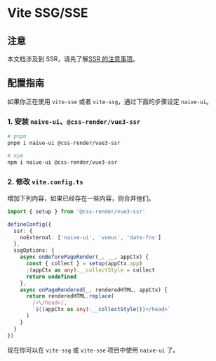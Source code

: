 # Vite SSG/SSE

## 注意

本文档涉及到 SSR，请先了解[SSR 的注意事项](ssr#注意)。

## 配置指南

如果你正在使用 `vite-sse` 或者 `vite-ssg`，通过下面的步骤设定 `naive-ui`。

### 1. 安装 `naive-ui`、`@css-render/vue3-ssr`

```bash
# pnpm
pnpm i naive-ui @css-render/vue3-ssr

# npm
npm i naive-ui @css-render/vue3-ssr
```

### 2. 修改 `vite.config.ts`

增加下列内容，如果已经存在一些内容，则合并他们。

```ts
import { setup } from '@css-render/vue3-ssr'

defineConfig({
  ssr: {
    noExternal: ['naive-ui', 'vueuc', 'date-fns']
  },
  ssgOptions: {
    async onBeforePageRender(_, __, appCtx) {
      const { collect } = setup(appCtx.app)
      ;(appCtx as any).__collectStyle = collect
      return undefined
    },
    async onPageRendered(_, renderedHTML, appCtx) {
      return renderedHTML.replace(
        /<\/head>/,
        `${(appCtx as any).__collectStyle()}</head>`
      )
    }
  }
})
```

现在你可以在 `vite-ssg` 或 `vite-sse` 项目中使用 `naive-ui` 了。
